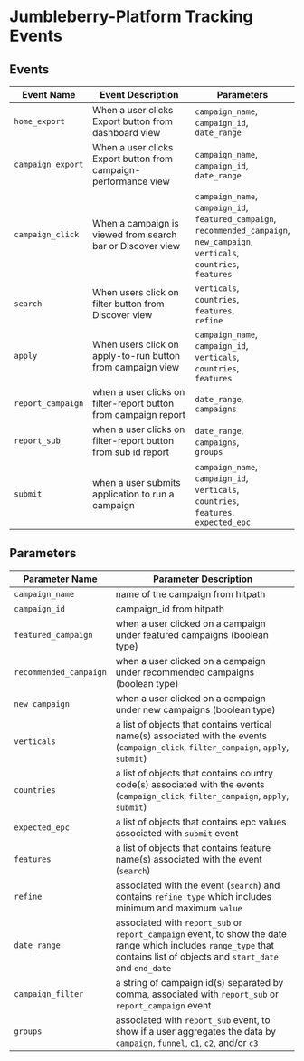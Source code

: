 # Jumbleberry-Platform Tracking Events

## Events

| Event Name | Event Description | Parameters | 
| --- | --- | --- |
| `home_export` | When a user clicks Export button from dashboard view | `campaign_name`,<br/> `campaign_id`,<br/> `date_range`|
| `campaign_export` | When a user clicks Export button from campaign-performance view | `campaign_name`,<br/> `campaign_id`,<br/> `date_range`|
| `campaign_click` | When a campaign is viewed from search bar or Discover view | `campaign_name`,<br/> `campaign_id`,<br/> `featured_campaign`,<br/> `recommended_campaign`,<br/> `new_campaign`,<br/> `verticals`,<br/> `countries`,<br/> `features`|
`search` | When users click on filter button from Discover view  | `verticals`,<br/> `countries`,<br/> `features`, <br/>  `refine`|
`apply` | When users click on apply-to-run button from campaign view | `campaign_name`,<br/> `campaign_id`,<br/> `verticals`,<br/> `countries`,<br/> `features`|
`report_campaign` | when a user clicks on filter-report button from campaign report | `date_range`,<br/> `campaigns` |
`report_sub` | when a user clicks on filter-report button from sub id report | `date_range`, <br/> `campaigns`, <br/>  `groups`|
`submit` | when a user submits application to run a campaign | `campaign_name`,<br/> `campaign_id`,<br/> `verticals`,<br/> `countries`,<br/> `features`, <br/> `expected_epc`|



## Parameters

| Parameter Name | Parameter Description | 
| --- | --- |
|`campaign_name` | name of the campaign from hitpath |
|`campaign_id` | campaign_id from hitpath |
|`featured_campaign` | when a user clicked on a campaign under featured campaigns (boolean type) |
|`recommended_campaign` | when a user clicked on a campaign under recommended campaigns (boolean type) |
|`new_campaign` | when a user clicked on a campaign under new campaigns (boolean type) |
`verticals` | a list of objects that contains vertical name(s) associated with the events (`campaign_click`, `filter_campaign`, `apply`, `submit`) |
|`countries` | a list of objects that contains country code(s) associated with the events (`campaign_click`, `filter_campaign`, `apply`, `submit`) |
|`expected_epc` | a list of objects that contains epc values associated with `submit` event  |
|`features` | a list of objects that contains feature name(s) associated with the event (`search`) |
|`refine` | associated with the event (`search`) and contains `refine_type` which includes minimum and maximum `value` |
|`date_range` | associated with `report_sub` or `report_campaign` event, to show the date range which includes `range_type` that contains list of objects and `start_date` and `end_date` |
|`campaign_filter` | a string of campaign id(s) separated by comma, associated with `report_sub` or `report_campaign` event |
|`groups` | associated with `report_sub` event, to show if a user aggregates the data by `campaign`, `funnel`, `c1`, `c2`, and/or `c3` |
